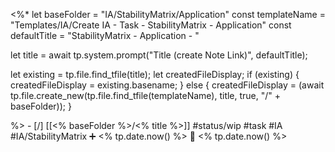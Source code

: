<%*
let baseFolder = "IA/StabilityMatrix/Application"
const templateName = "Templates/IA/Create IA - Task - StabilityMatrix - Application"
const defaultTitle = "StabilityMatrix - Application - "

let title = await tp.system.prompt("Title (create Note Link)", defaultTitle);

let existing = tp.file.find_tfile(title);
let createdFileDisplay;
if (existing) {
  createdFileDisplay = existing.basename;
} else {
  createdFileDisplay = (await tp.file.create_new(tp.file.find_tfile(templateName), title, true, "/" + baseFolder));
}

%>   - [/] [[<% baseFolder %>/<% title %>]]  #status/wip #task  #IA #IA/StabilityMatrix   ➕ <% tp.date.now() %> 🛫 <% tp.date.now() %>